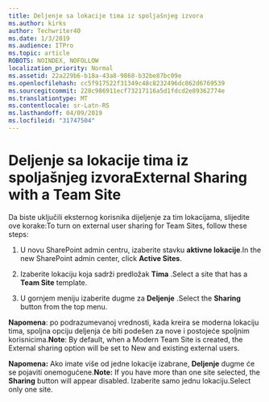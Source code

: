 ```yaml
---
title: Deljenje sa lokacije tima iz spoljašnjeg izvora
ms.author: kirks
author: Techwriter40
ms.date: 1/3/2019
ms.audience: ITPro
ms.topic: article
ROBOTS: NOINDEX, NOFOLLOW
localization_priority: Normal
ms.assetid: 22a229b6-b18a-43a8-9868-b32be87bc09e
ms.openlocfilehash: cc5f917522f31349c48c8232496dc862d6769539
ms.sourcegitcommit: 228c986911ecf73217116a5d1fdcd2e89362774e
ms.translationtype: MT
ms.contentlocale: sr-Latn-RS
ms.lasthandoff: 04/09/2019
ms.locfileid: "31747504"
---
```

# <a name="external-sharing-with-a-team-site"></a><span data-ttu-id="e9ed9-102">Deljenje sa lokacije tima iz spoljašnjeg izvora</span><span class="sxs-lookup"><span data-stu-id="e9ed9-102">External Sharing with a Team Site</span></span>

<span data-ttu-id="e9ed9-103">Da biste uključili eksternog korisnika dijeljenje za tim lokacijama, slijedite ove korake:</span><span class="sxs-lookup"><span data-stu-id="e9ed9-103">To turn on external user sharing for Team Sites, follow these steps:</span></span> 
  
1. <span data-ttu-id="e9ed9-104">U novu SharePoint admin centru, izaberite stavku **aktivne lokacije**.</span><span class="sxs-lookup"><span data-stu-id="e9ed9-104">In the new SharePoint admin center, click **Active Sites**.</span></span>
  
2. <span data-ttu-id="e9ed9-105">Izaberite lokaciju koja sadrži predložak **Tima** .</span><span class="sxs-lookup"><span data-stu-id="e9ed9-105">Select a site that has a **Team Site** template.</span></span> 
  
3. <span data-ttu-id="e9ed9-106">U gornjem meniju izaberite dugme za **Deljenje** .</span><span class="sxs-lookup"><span data-stu-id="e9ed9-106">Select the **Sharing** button from the top menu.</span></span> 
  
 <span data-ttu-id="e9ed9-107">**Napomena**: po podrazumevanoj vrednosti, kada kreira se moderna lokaciju tima, spoljna opciju deljenja će biti podešen za nove i postojeće spoljnim korisnicima.</span><span class="sxs-lookup"><span data-stu-id="e9ed9-107">**Note**: By default, when a Modern Team Site is created, the External sharing option will be set to New and existing external users.</span></span> 
  
 <span data-ttu-id="e9ed9-108">**Napomena:** Ako imate više od jedne lokacije izabrane, **Deljenje** dugme će se pojaviti onemogućene.</span><span class="sxs-lookup"><span data-stu-id="e9ed9-108">**Note:** If you have more than one site selected, the **Sharing** button will appear disabled.</span></span> <span data-ttu-id="e9ed9-109">Izaberite samo jednu lokaciju.</span><span class="sxs-lookup"><span data-stu-id="e9ed9-109">Select only one site.</span></span> 
  

